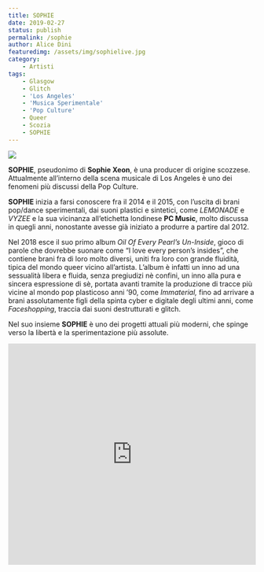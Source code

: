```yaml
---
title: SOPHIE
date: 2019-02-27
status: publish
permalink: /sophie
author: Alice Dini
featuredimg: /assets/img/sophielive.jpg
category:
    - Artisti
tags:
    - Glasgow
    - Glitch
    - 'Los Angeles'
    - 'Musica Sperimentale'
    - 'Pop Culture'
    - Queer
    - Scozia
    - SOPHIE
---
```

![](/assets/img/sophielive.jpg)

**SOPHIE**, pseudonimo di **Sophie Xeon**, è una producer di origine scozzese. Attualmente all’interno della scena musicale di Los Angeles è uno dei fenomeni più discussi della Pop Culture.

**SOPHIE** inizia a farsi conoscere fra il 2014 e il 2015, con l’uscita di brani pop/dance sperimentali, dai suoni plastici e sintetici, come *LEMONADE* e *VYZEE* e la sua vicinanza all’etichetta londinese **PC Music**, molto discussa in quegli anni, nonostante avesse già iniziato a produrre a partire dal 2012.

Nel 2018 esce il suo primo album *Oil Of Every Pearl’s Un-Inside*, gioco di parole che dovrebbe suonare come “I love every person’s insides”, che contiene brani fra di loro molto diversi, uniti fra loro con grande fluidità, tipica del mondo queer vicino all’artista. L’album è infatti un inno ad una sessualità libera e fluida, senza pregiudizi nè confini, un inno alla pura e sincera espressione di sè, portata avanti tramite la produzione di tracce più vicine al mondo pop plasticoso anni ’90, come *Immaterial,* fino ad arrivare a brani assolutamente figli della spinta cyber e digitale degli ultimi anni, come *Faceshopping*, traccia dai suoni destrutturati e glitch.

Nel suo insieme **SOPHIE** è uno dei progetti attuali più moderni, che spinge verso la libertà e la sperimentazione più assolute.

<iframe frameborder="no" height="450" scrolling="no" src="http://w.soundcloud.com/player/?url=http%3A//api.soundcloud.com/playlists/716877345&color=%23000000&auto_play=false&hide_related=false&show_comments=true&show_user=true&show_reposts=false&show_teaser=true&visual=true" width="100%"></iframe>
